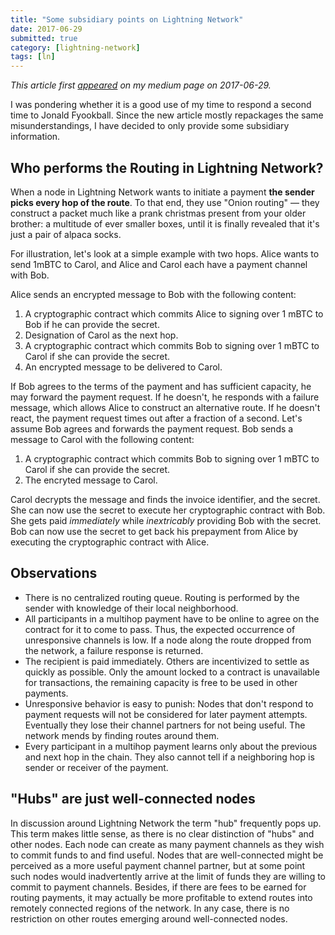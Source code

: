 ```yaml
---
title: "Some subsidiary points on Lightning Network"
date: 2017-06-29
submitted: true
category: [lightning-network]
tags: [ln]
---
```


*This article first [appeared](https://murchandamus.medium.com/some-subsidiary-points-on-lightning-network-cc68bc81d6f1) on my medium page on 2017-06-29.*

I was pondering whether it is a good use of my time to respond a second time to Jonald Fyookball. Since the new article mostly repackages the same misunderstandings, I have decided to only provide some subsidiary information.

## Who performs the Routing in Lightning Network?

When a node in Lightning Network wants to initiate a payment **the sender picks every hop of the route**. To that end, they use "Onion routing" — they construct a packet much like a prank christmas present from your older brother: a multitude of ever smaller boxes, until it is finally revealed that it's just a pair of alpaca socks.

For illustration, let's look at a simple example with two hops. Alice wants to send 1mBTC to Carol, and Alice and Carol each have a payment channel with Bob.

Alice sends an encrypted message to Bob with the following content:

1. A cryptographic contract which commits Alice to signing over 1 mBTC to Bob if he can provide the secret.
2. Designation of Carol as the next hop.
3. A cryptographic contract which commits Bob to signing over 1 mBTC to Carol if she can provide the secret.
4. An encrypted message to be delivered to Carol.

If Bob agrees to the terms of the payment and has sufficient capacity, he may forward the payment request. If he doesn't, he responds with a failure message, which allows Alice to construct an alternative route. If he doesn't react, the payment request times out after a fraction of a second. Let's assume Bob agrees and forwards the payment request. Bob sends a message to Carol with the following content:

1. A cryptographic contract which commits Bob to signing over 1 mBTC to Carol if she can provide the secret.
2. The encryted message to Carol.

Carol decrypts the message and finds the invoice identifier, and the secret. She can now use the secret to execute her cryptographic contract with Bob. She gets paid *immediately* while *inextricably* providing Bob with the secret. Bob can now use the secret to get back his prepayment from Alice by executing the cryptographic contract with Alice.

## Observations

* There is no centralized routing queue. Routing is performed by the sender with knowledge of their local neighborhood.
* All participants in a multihop payment have to be online to agree on the contract for it to come to pass. Thus, the expected occurrence of unresponsive channels is low. If a node along the route dropped from the network, a failure response is returned.
* The recipient is paid immediately. Others are incentivized to settle as quickly as possible. Only the amount locked to a contract is unavailable for transactions, the remaining capacity is free to be used in other payments.
* Unresponsive behavior is easy to punish: Nodes that don't respond to payment requests will not be considered for later payment attempts. Eventually they lose their channel partners for not being useful. The network mends by finding routes around them.
* Every participant in a multihop payment learns only about the previous and next hop in the chain. They also cannot tell if a neighboring hop is sender or receiver of the payment.

## "Hubs" are just well-connected nodes

In discussion around Lightning Network the term "hub" frequently pops up. This term makes little sense, as there is no clear distinction of "hubs" and other nodes. Each node can create as many payment channels as they wish to commit funds to and find useful. Nodes that are well-connected might be perceived as a more useful payment channel partner, but at some point such nodes would inadvertently arrive at the limit of funds they are willing to commit to payment channels. Besides, if there are fees to be earned for routing payments, it may actually be more profitable to extend routes into remotely connected regions of the network. In any case, there is no restriction on other routes emerging around well-connected nodes.
